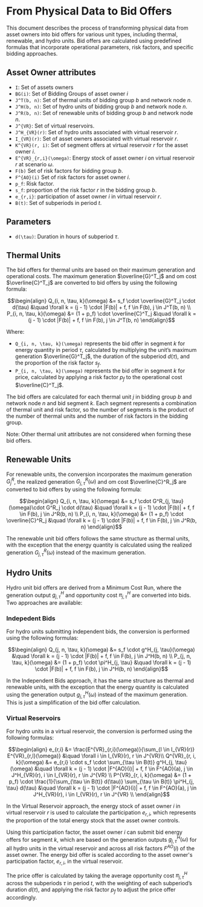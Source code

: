 # From Physical Data to Bid Offers

This document describes the process of transforming physical data from asset owners into bid offers for various unit types, including thermal, renewable, and hydro units. 
Bid offers are calculated using predefined formulas that incorporate operational parameters, risk factors, and specific bidding approaches.


## Asset Owner attributes

- ``I``: Set of assets owners
- ``BG(i)``: Set of Bidding Groups of asset owner $i$
- ``J^T(b, n)``: Set of thermal units of bidding group $b$ and network node $n$.
- ``J^H(b, n)``: Set of hydro units of bidding group $b$ and network node $n$.
- ``J^R(b, n)``: Set of renewable units of bidding group $b$ and network node $n$.
- ``J^{VR}``: Set of virtual reservoirs.
- ``J^H_{VR}(r)``: Set of hydro units associated with virtual reservoir $r$.
- ``I_{VR}(r)``: Set of asset owners associated with virtual reservoir $r$.
- ``K^{VR}(r, i)``: Set of segment offers at virtual reservoir $r$ for the asset owner $i$.
- ``E^{VR}_{r,i}(\omega)``: Energy stock of asset owner $i$ on virtual reservoir $r$ at scenario $\omega$.
- ``F(b)`` Set of risk factors for bidding group $b$.
- ``F^{AO}(i)`` Set of risk factors for asset owner $i$.
- ``p_f``: Risk factor.
- ``s_f``: proportion of the risk factor $r$ in the bidding group $b$.
- ``e_{r,i}``: participation of asset owner $i$ in virtual reservoir $r$.
- ``B(t)``: Set of subperiods in period $t$.

## Parameters

- ``d(\tau)``: Duration in hours of subperiod $\tau$.

## Thermal Units

The bid offers for thermal units are based on their maximum generation and operational costs. 
The maximum generation $\overline{G}^T_j$ and om cost $\overline{C}^T_j$ are converted to bid offers by using the following formula:

```math
\begin{align}
Q_{i, n, \tau, k}(\omega) &= s_f \cdot \overline{G}^T_j \cdot d(\tau) &\quad \forall k = (j - 1) \cdot |F(b)| + f, f \in F(b), j \in J^T(b, n)  \\
P_{i, n, \tau, k}(\omega) &= (1 + p_f) \cdot \overline{C}^T_j &\quad \forall k = (j - 1) \cdot |F(b)| + f, f \in F(b), j \in J^T(b, n)
\end{align}
```

Where:
- ``Q_{i, n, \tau, k}(\omega)``  represents the bid offer in segment $k$ for energy quantity in period $\tau$, calculated by multiplying the unit’s maximum generation $\overline{G}^T_j$, the duration of the subperiod $d(\tau)$, and the proportion of the risk factor $s_f$.
- ``P_{i, n, \tau, k}(\omega)`` represents the bid offer in segment $k$ for price, calculated by applying a risk factor $p_f$ to the operational cost $\overline{C}^T_j$.

The bid offers are calculated for each thermal unit $j$ in bidding group $b$ and network node $n$ and bid segment $k$.
Each segment represents a combination of thermal unit and risk factor, so the number of segments is the product of the number of thermal units and the number of risk factors in the bidding group.

Note: Other thermal unit attributes are not considered when forming these bid offers.

## Renewable Units

For renewable units, the conversion incorporates the maximum generation $G^R_j$, the realized generation $G^R_{j, \tau}(\omega)$ and om cost $\overline{C}^R_j$ are converted to bid offers by using the following formula:

```math
\begin{align}
Q_{i, n, \tau, k}(\omega) &= s_f \cdot G^R_{j, \tau}(\omega)\cdot G^R_j \cdot d(\tau) &\quad \forall k = (j - 1) \cdot |F(b)| + f, f \in F(b), j \in J^R(b, n)  \\
P_{i, n, \tau, k}(\omega) &= (1 + p_f) \cdot \overline{C}^R_j &\quad \forall k = (j - 1) \cdot |F(b)| + f, f \in F(b), j \in J^R(b, n)
\end{align}
```

The renewable unit bid offers follows the same structure as thermal units, with the exception that the energy quantity is calculated using the realized generation $G^R_{j, \tau}(\omega)$ instead of the maximum generation.

## Hydro Units

Hydro unit bid offers are derived from a Minimum Cost Run, where the generation output $g^H_{j, \tau}$ and opportunity cost $\pi^H_{j, \tau}$ are converted into bids. Two approaches are available:

### Indepedent Bids

For hydro units submitting independent bids, the conversion is performed using the following formulas:

```math
\begin{align}
Q_{j, n, \tau, k}(\omega) &= s_f \cdot g^H_{j, \tau}(\omega) &\quad \forall k = (j - 1) \cdot |F(b)| + f, f \in F(b), j \in J^H(b, n)  \\
P_{j, n, \tau, k}(\omega) &= (1 + p_f) \cdot \pi^H_{j, \tau} &\quad \forall k = (j - 1) \cdot |F(b)| + f, f \in F(b), j \in J^H(b, n)
\end{align}
```

In the Independent Bids approach, it has the same structure as thermal and renewable units, with the exception that the energy quantity is calculated using the generation output $g^H_{j, \tau}(\omega)$ instead of the maximum generation. This is just a simplification of the bid offer calculation. 

### Virtual Reservoirs

For hydro units in a virtual reservoir, the conversion is performed using the following formulas:

```math
\begin{align}
e_{r,i} &= \frac{E^{VR}_{r,i}(\omega)}{\sum_{l \in I_{VR}(r)} E^{VR}_{r,l}(\omega)} &\quad \forall i \in I_{VR}(r), r \in J^{VR}\\
Q^{VR}_{r, i, k}(\omega) &= e_{r,i} \cdot s_f \cdot \sum_{\tau \in B(t)} g^H_{j, \tau}(\omega) &\quad \forall k = (j - 1) \cdot |F^{AO}(i)| + f, f \in F^{AO}(a), j \in J^H_{VR}(r), i \in I_{VR}(r), r \in J^{VR}  \\
P^{VR}_{r, i, k}(\omega) &= (1 + p_f) \cdot  \frac{1}{\sum_{\tau \in B(t)} d(\tau)} \sum_{\tau \in B(t)} \pi^H_{j, \tau} d(\tau) &\quad \forall k = (j - 1) \cdot |F^{AO}(i)| + f, f \in F^{AO}(a), j \in J^H_{VR}(r), i \in I_{VR}(r), r \in J^{VR}  \\
\end{align}
```

In the Virtual Reservoir approach, the energy stock of asset owner $i$ in virtual reservoir $r$ is used to calculate the participation $e_{r,i}$, which represents the proportion of the total energy stock that the asset owner controls.

Using this participation factor, the asset owner $i$ can submit bid energy offers for segment $k$, which are based on the generation outputs $g^H_{j, \tau}(\omega)$ for all hydro units in the virtual reservoir and across all risk factors $F^{AO}(i)$ of the asset owner.
The energy bid offer is scaled according to the asset owner's participation factor, $e_{r,i}$, in the virtual reservoir.

The price offer is calculated by taking the average opportunity cost $\pi^H_{j, \tau}$ across the subperiods $\tau$ in period $t$, with the weighting of each subperiod’s duration $d(\tau)$, and applying the risk factor $p_f$ to adjust the price offer accordingly.
